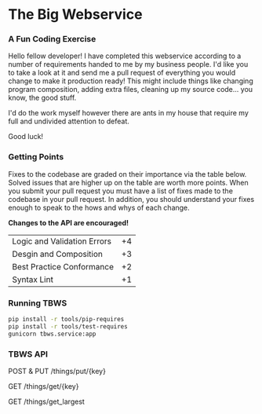 # The Big Webservice

### A Fun Coding Exercise

Hello fellow developer! I have completed this webservice according to a number of requirements
handed to me by my business people. I'd like you to take a look at it and send me a pull request
of everything you would change to make it production ready! This might include things like
changing program composition, adding extra files, cleaning up my source code... you know, the
good stuff.

I'd do the work myself however there are ants in my house that require my full and undivided
attention to defeat.

Good luck!

### Getting Points

Fixes to the codebase are graded on their importance via the table below. Solved issues that
are higher up on the table are worth more points. When you submit your pull request you must
have a list of fixes made to the codebase in your pull request. In addition, you should
understand your fixes enough to speak to the hows and whys of each change.

**Changes to the API are encouraged!**

<table>
    <tr>
        <td>Logic and Validation Errors</td>
        <td>+4</td>
    </tr>
    <tr>
        <td>Desgin and Composition</td>
        <td>+3</td>
    </tr>
    <tr>
        <td>Best Practice Conformance</td>
        <td>+2</td>
    </tr>
    <tr>
        <td>Syntax Lint</td>
        <td>+1</td>
    </tr>
</table>


### Running TBWS
```bash
pip install -r tools/pip-requires
pip install -r tools/test-requires
gunicorn tbws.service:app
```

### TBWS API

POST & PUT /things/put/{key}

GET /things/get/{key}

GET /things/get_largest
